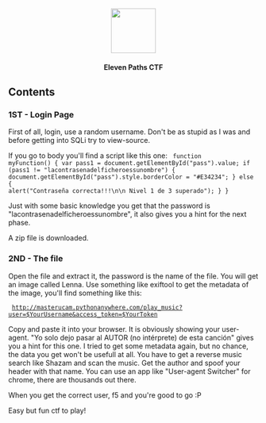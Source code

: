 <h1 align="center">
  <img height="90" src="https://www.cyberark.com/wp-content/uploads/2017/07/11Paths_primary_01_positive_Telefonica_endorsement_RGB.png">
</h1>
  <h4 align="center">Eleven Paths CTF</h4>

<h2> Contents </h2>

<h3> 1ST - Login Page </h3>
First of all, login, use a random username.
Don't be as stupid as I was and before getting into SQLi try to view-source.

If you go to body you'll find a script like this one:
<code>
                    function myFunction() {
                        var pass1 = document.getElementById("pass").value;
                        if (pass1 != "lacontrasenadelficheroessunombre") {
                            document.getElementById("pass").style.borderColor = "#E34234";
                        }
                        else {
                            alert("Contraseña correcta!!!\n\n Nivel 1 de 3 superado");
                        }
                    }
                </code>
           
Just with some basic knowledge you get that the password is "lacontrasenadelficheroessunombre", it also gives you a hint for the next phase.

A zip file is downloaded.

<h3> 2ND - The file </h3>

Open the file and extract it, the password is the name of the file.
You will get an image called Lenna.
Use something like exiftool to get the metadata of the image, you'll find something like this:

<code> http://masterucam.pythonanywhere.com/play_music?user=$YourUsername&access_token=$YourToken </code>

Copy and paste it into your browser.
It is obviously showing your user-agent.
"Yo solo dejo pasar al AUTOR (no intérprete) de esta canción" gives you a hint for this one. 
I tried to get some metadata again, but no chance, the data you get won't be usefull at all. You have to get a reverse music search like Shazam and scan the music.
Get the author and spoof your header with that name.
You can use an app like "User-agent Switcher" for chrome, there are thousands out there.

When you get the correct user, f5 and you're good to go :P

Easy but fun ctf to play!
